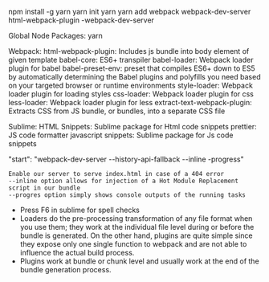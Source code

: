 <!-- 

Setup webpack for any project

https://scotch.io/tutorials/setting-up-webpack-for-any-project?utm_source=newsletter&utm_medium=email&utm_campaign=set_up_webpack_for_any_project&utm_term=2018-01-15

 -->



<!-- Initial steps -->
npm install -g yarn
yarn init
yarn <!-- for insatalling all packages from package.json -->
yarn add webpack webpack-dev-server html-webpack-plugin -webpack-dev-server 



<!-- Used Packages -->
Global Node Packages:
yarn

Webpack: 
html-webpack-plugin: Includes js bundle into body element of given template
babel-core: ES6+ transpiler
babel-loader: Webpack loader plugin for babel
babel-preset-env: preset that compiles ES6+ down to ES5 by automatically determining the Babel plugins and polyfills you need based on your targeted browser or runtime environments
style-loader: Webpack loader plugin for loading styles
css-loader: Webpack loader plugin for css
less-loader: Webpack loader plugin for less
extract-text-webpack-plugin: Extracts CSS from JS bundle, or bundles, into a separate CSS file


Sublime: 
HTML Snippets: Sublime package for Html code snippets
prettier: JS code formatter
javascript snippets: Sublime package for Js code snippets


<!-- package.json -->
"start": "webpack-dev-server --history-api-fallback --inline -progress"

	Enable our server to serve index.html in case of a 404 error
	--inline option allows for injection of a Hot Module Replacement script in our bundle
	--progres option simply shows console outputs of the running tasks



<!-- Notes -->
- Press F6 in sublime for spell checks
- Loaders do the pre-processing transformation of any file format when you use them; they work at the individual file level during or before the bundle is generated. On the other hand, plugins are quite simple since they expose only one single function to webpack and are not able to influence the actual build process.
- Plugins work at bundle or chunk level and usually work at the end of the bundle generation process.